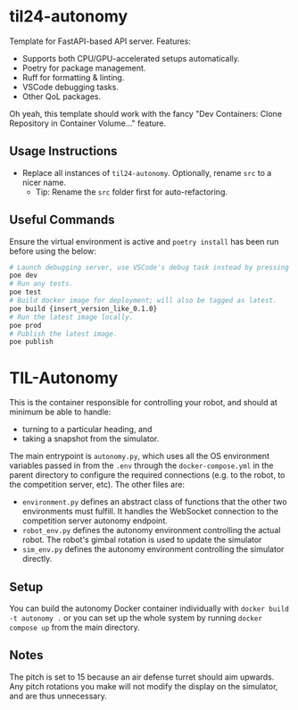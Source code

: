 # til24-autonomy

Template for FastAPI-based API server. Features:

- Supports both CPU/GPU-accelerated setups automatically.
- Poetry for package management.
- Ruff for formatting & linting.
- VSCode debugging tasks.
- Other QoL packages.

Oh yeah, this template should work with the fancy "Dev Containers: Clone Repository
in Container Volume..." feature.

## Usage Instructions

- Replace all instances of `til24-autonomy`. Optionally, rename `src` to a nicer name.
  - Tip: Rename the `src` folder first for auto-refactoring.

## Useful Commands

Ensure the virtual environment is active and `poetry install` has been run before using the below:

```sh
# Launch debugging server, use VSCode's debug task instead by pressing F5.
poe dev
# Run any tests.
poe test
# Build docker image for deployment; will also be tagged as latest.
poe build {insert_version_like_0.1.0}
# Run the latest image locally.
poe prod
# Publish the latest image.
poe publish
```

# TIL-Autonomy

This is the container responsible for controlling your robot, and should at minimum be able to handle:

- turning to a particular heading, and
- taking a snapshot from the simulator.

The main entrypoint is `autonomy.py`, which uses all the OS environment variables passed in from the `.env` through the `docker-compose.yml` in the parent directory to configure the required connections (e.g. to the robot, to the competition server, etc). The other files are:

- `environment.py` defines an abstract class of functions that the other two environments must fulfill. It handles the WebSocket connection to the competition server autonomy endpoint.
- `robot_env.py` defines the autonomy environment controlling the actual robot. The robot's gimbal rotation is used to update the simulator
- `sim_env.py` defines the autonomy environment controlling the simulator directly.

## Setup

You can build the autonomy Docker container individually with `docker build -t autonomy .` or you can set up the whole system by running `docker compose up` from the main directory.

## Notes

The pitch is set to 15 because an air defense turret should aim upwards. Any pitch rotations you make will not modify the display on the simulator, and are thus unnecessary.

